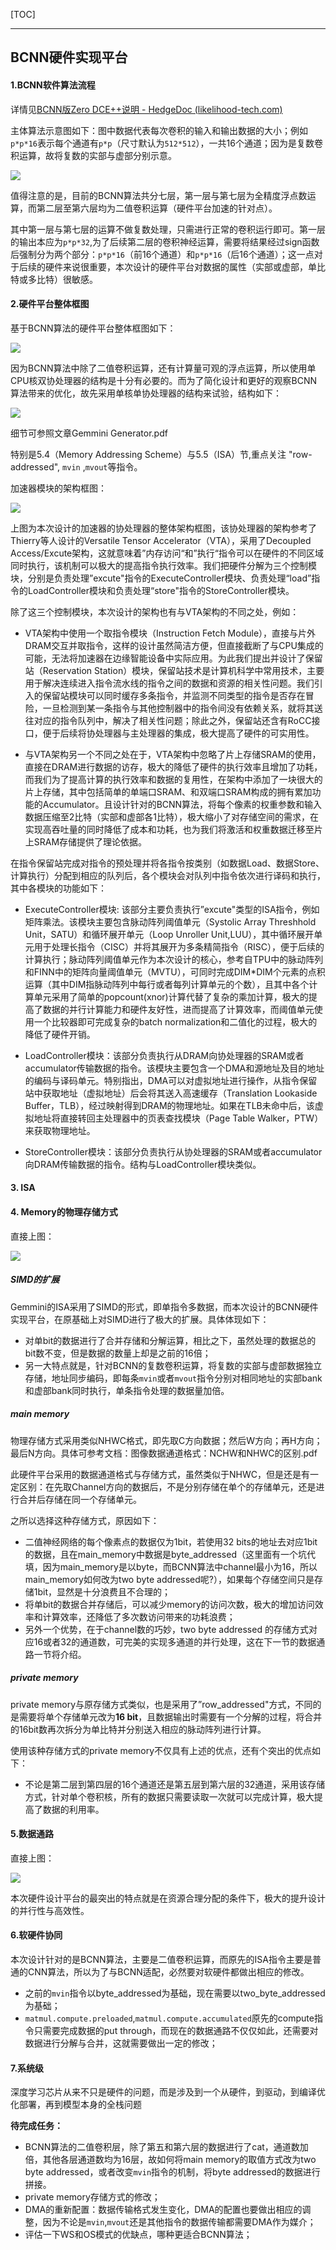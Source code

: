 [TOC]

------



## BCNN硬件实现平台

#### 1.BCNN软件算法流程

详情见[BCNN版Zero DCE++说明 - HedgeDoc (likelihood-tech.com)](https://md.likelihood-tech.com/qpMmy34WR3epc_Z95fBg0Q#图像处理BCNN部分)

主体算法示意图如下：图中数据代表每次卷积的输入和输出数据的大小；例如`p*p*16`表示每个通道有`p*p`（尺寸默认为`512*512`），一共16个通道；因为是复数卷积运算，故将复数的实部与虚部分别示意。

<img src="D:\prj\routine\inferencor\gemmini_docs\BCNN硬件实现平台.assets\BCNN算法流程.png" style="zoom:;" />



值得注意的是，目前的BCNN算法共分七层，第一层与第七层为全精度浮点数运算，而第二层至第六层均为二值卷积运算（硬件平台加速的针对点）。

其中第一层与第七层的运算不做复数处理，只需进行正常的卷积运行即可。第一层的输出本应为`p*p*32`,为了后续第二层的卷积神经运算，需要将结果经过sign函数后强制分为两个部分：`p*p*16`（前16个通道）和`p*p*16`（后16个通道）；这一点对于后续的硬件来说很重要，本次设计的硬件平台对数据的属性（实部或虚部，单比特或多比特）很敏感。

#### 2.硬件平台整体框图

基于BCNN算法的硬件平台整体框图如下：

![](D:\prj\routine\inferencor\gemmini_docs\BCNN硬件实现平台.assets\dualgemmini.png)



因为BCNN算法中除了二值卷积运算，还有计算量可观的浮点运算，所以使用单CPU核双协处理器的结构是十分有必要的。而为了简化设计和更好的观察BCNN算法带来的优化，故先采用单核单协处理器的结构来试验，结构如下：

![](D:\prj\routine\inferencor\gemmini_docs\BCNN硬件实现平台.assets\singlegemmni.png)

细节可参照文章Gemmini Generator.pdf  

特别是5.4（Memory Addressing Scheme）与5.5（ISA）节,重点关注 "row-addressed", `mvin` ,`mvout`等指令。



加速器模块的架构框图：

![](BCNN硬件实现平台.assets/BCNN协处理器架构.png)

上图为本次设计的加速器的协处理器的整体架构框图，该协处理器的架构参考了Thierry等人设计的Versatile Tensor Accelerator（VTA），采用了Decoupled Access/Excute架构，这就意味着”内存访问“和”执行“指令可以在硬件的不同区域同时执行，该机制可以极大的提高指令执行效率。我们把硬件分解为三个控制模块，分别是负责处理”excute"指令的ExecuteController模块、负责处理“load”指令的LoadController模块和负责处理“store"指令的StoreController模块。

除了这三个控制模块，本次设计的架构也有与VTA架构的不同之处，例如：

- VTA架构中使用一个取指令模块（Instruction Fetch Module），直接与片外DRAM交互并取指令，这样的设计虽然简洁方便，但直接截断了与CPU集成的可能，无法将加速器在边缘智能设备中实际应用。为此我们提出并设计了保留站（Reservation Station）模块，保留站技术是计算机科学中常用技术，主要用于解决连续进入指令流水线的指令之间的数据和资源的相关性问题。我们引入的保留站模块可以同时缓存多条指令，并监测不同类型的指令是否存在冒险，一旦检测到某一条指令与其他控制器中的指令间没有依赖关系，就将其送往对应的指令队列中，解决了相关性问题；除此之外，保留站还含有RoCC接口，便于后续将协处理器与主处理器的集成，极大提高了硬件的可实用性。

- 与VTA架构另一个不同之处在于，VTA架构中忽略了片上存储SRAM的使用，直接在DRAM进行数据的访存，极大的降低了硬件的执行效率且增加了功耗，而我们为了提高计算的执行效率和数据的复用性，在架构中添加了一块很大的片上存储，其中包括简单的单端口SRAM、和双端口SRAM构成的拥有累加功能的Accumulator。且设计针对的BCNN算法，将每个像素的权重参数和输入数据压缩至2比特（实部和虚部各1比特），极大缩小了对存储空间的需求，在实现高吞吐量的同时降低了成本和功耗，也为我们将激活和权重数据迁移至片上SRAM存储提供了理论依据。

在指令保留站完成对指令的预处理并将各指令按类别（如数据Load、数据Store、计算执行）分配到相应的队列后，各个模块会对队列中指令依次进行译码和执行，其中各模块的功能如下：

- ExecuteController模块: 该部分主要负责执行”excute"类型的ISA指令，例如矩阵乘法。该模块主要包含脉动阵列阈值单元（Systolic Array Threshhold Unit，SATU）和循环展开单元（Loop Unroller Unit,LUU），其中循环展开单元用于处理长指令（CISC）并将其展开为多条精简指令（RISC），便于后续的计算执行；脉动阵列阈值单元作为本次设计的核心，参考自TPU中的脉动阵列和FINN中的矩阵向量阈值单元（MVTU），可同时完成DIM*DIM个元素的点积运算（其中DIM指脉动阵列中每行或者每列计算单元的个数），且其中各个计算单元采用了简单的popcount(xnor)计算代替了复杂的乘加计算，极大的提高了数据的并行计算能力和硬件友好性，进而提高了计算效率，而阈值单元使用一个比较器即可完成复杂的batch normalization和二值化的过程，极大的降低了硬件开销。
- LoadController模块：该部分负责执行从DRAM向协处理器的SRAM或者accumulator传输数据的指令。该模块主要包含一个DMA和源地址及目的地址的编码与译码单元。特别指出，DMA可以对虚拟地址进行操作，从指令保留站中获取地址（虚拟地址）后会将其送入高速缓存（Translation Lookaside Buffer，TLB），经过映射得到DRAM的物理地址。如果在TLB未命中后，该虚拟地址将直接转回主处理器中的页表查找模块（Page Table Walker，PTW）来获取物理地址。

- StoreController模块：该部分负责执行从协处理器的SRAM或者accumulator向DRAM传输数据的指令。结构与LoadController模块类似。



#### 3. ISA





#### 4. Memory的物理存储方式

直接上图：

![](BCNN硬件实现平台.assets/memory.png)



##### SIMD的扩展

Gemmini的ISA采用了SIMD的形式，即单指令多数据，而本次设计的BCNN硬件实现平台，在原基础上对SIMD进行了极大的扩展。具体体现如下：

- 对单bit的数据进行了合并存储和分解运算，相比之下，虽然处理的数据总的bit数不变，但是数据的数量上却是之前的16倍；
- 另一大特点就是，针对BCNN的复数卷积运算，将复数的实部与虚部数据独立存储，地址同步编码，即每条`mvin`或者`mvout`指令分别对相同地址的实部bank和虚部bank同时执行，单条指令处理的数据量加倍。



##### main memory

物理存储方式采用类似NHWC格式，即先取C方向数据；然后W方向；再H方向；最后N方向。具体可参考文档：图像数据通道格式：NCHW和NHWC的区别.pdf

此硬件平台采用的数据通道格式与存储方式，虽然类似于NHWC，但是还是有一定区别：在先取Channel方向的数据后，不是分别存储在单个的存储单元，还是进行合并后存储在同一个存储单元。

之所以选择这种存储方式，原因如下：

- 二值神经网络的每个像素点的数据仅为1bit，若使用32 bits的地址去对应1bit的数据，且在main_memory中数据是byte_addressed（这里面有一个坑代填，因为main_memory是以byte，而BCNN算法中channel最小为16，所以main_memory如何改为two byte addressed呢?），如果每个存储空间只是存储1bit，显然是十分浪费且不合理的；
- 将单bit的数据合并存储后，可以减少memory的访问次数，极大的增加访问效率和计算效率，还降低了多次数访问带来的功耗浪费；
- 另外一个优势，在于channel数的巧妙，two byte addressed 的存储方式对应16或者32的通道数，可完美的实现多通道的并行处理，这在下一节的数据通路一节将介绍。



##### private memory

private memory与原存储方式类似，也是采用了”row_addressed"方式，不同的是需要将单个存储单元改为**16 bit**，且数据输出时需要有一个分解的过程，将合并的16bit数再次拆分为单比特并分别送入相应的脉动阵列进行计算。

使用该种存储方式的private memory不仅具有上述的优点，还有个突出的优点如下：

- 不论是第二层到第四层的16个通道还是第五层到第六层的32通道，采用该存储方式，针对单个卷积核，所有的数据只需要读取一次就可以完成计算，极大提高了数据的利用率。



#### 5.数据通路

直接上图：

![](BCNN硬件实现平台.assets\data_flow.png)

本次硬件设计平台的最突出的特点就是在资源合理分配的条件下，极大的提升设计的并行性与高效性。



#### 6.软硬件协同

本次设计针对的是BCNN算法，主要是二值卷积运算，而原先的ISA指令主要是普通的CNN算法，所以为了与BCNN适配，必然要对软硬件都做出相应的修改。

- 之前的`mvin`指令以byte_addressed为基础，现在需要以two_byte_addressed为基础；
- `matmul.compute.preloaded`,`matmul.compute.accumulated`原先的compute指令只需要完成数据的put through，而现在的数据通路不仅仅如此，还需要对数据进行分解与合并，这就需要做出一定的修改；



#### 7.系统级

深度学习芯片从来不只是硬件的问题，而是涉及到一个从硬件，到驱动，到编译优化部署，再到模型本身的全栈问题



**待完成任务：**

- BCNN算法的二值卷积层，除了第五和第六层的数据进行了cat，通道数加倍，其他各层通道数均为16层，故如何将main memory的取值方式改为two byte addressed，或者改变`mvin`指令的机制，将byte addressed的数据进行拼接。
- private memory存储方式的修改；
- DMA的重新配置：数据传输格式发生变化，DMA的配置也要做出相应的调整，因为不论是`mvin`,`mvout`还是其他指令的数据传输都需要DMA作为媒介；
- 评估一下WS和OS模式的优缺点，哪种更适合BCNN算法；

